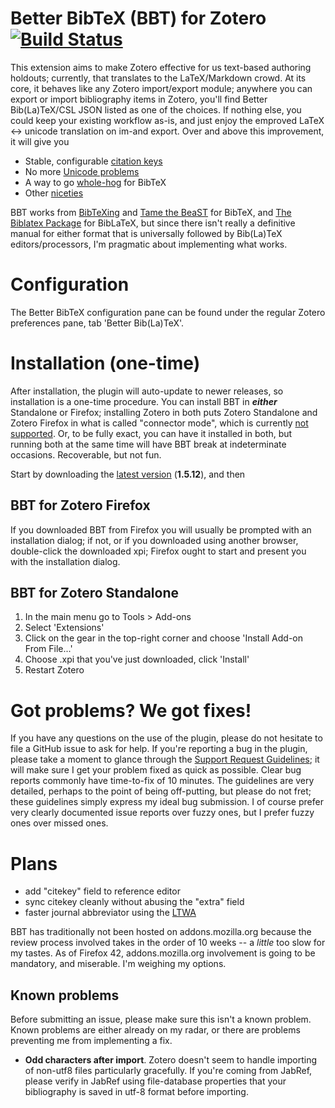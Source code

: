# Better BibTeX (BBT) for Zotero [![Build Status](https://travis-ci.org/ZotPlus/zotero-better-bibtex.svg?branch=master)](https://travis-ci.org/ZotPlus/zotero-better-bibtex)

This extension aims to make Zotero effective for us text-based authoring holdouts; currently, that translates to the
LaTeX/Markdown crowd. At its core, it behaves like any Zotero import/export module; anywhere you can export or import bibliography items in Zotero, you'll find Better Bib(La)TeX/CSL JSON
listed as one of the choices. If nothing else, you could keep your existing workflow as-is, and just enjoy the emproved
LaTeX &lt;-&gt; unicode translation on im-and export. Over and above this improvement, it will give you

* Stable, configurable [citation keys](https://zotplus.github.io/better-bibtex/citation-keys.html)
* No more [Unicode problems](https://zotplus.github.io/better-bibtex/unicode.html)
* A way to go [whole-hog](https://zotplus.github.io/better-bibtex/hardcore.html) for BibTeX
* Other [niceties](https://zotplus.github.io/better-bibtex/niceties.html)

BBT works from [BibTeXing](http://ctan.cs.uu.nl/biblio/bibtex/base/btxdoc.pdf) and [Tame the
BeaST](http://www.lsv.ens-cachan.fr/~markey/BibTeX/doc/ttb_en.pdf) for BibTeX, and
[The Biblatex Package](http://ctan.mirrorcatalogs.com/macros/latex/contrib/biblatex/doc/biblatex.pdf) for BibLaTeX, but
since there isn't really a definitive manual for either format that is universally followed by Bib(La)TeX
editors/processors, I'm pragmatic about implementing what works.

# Configuration

The Better BibTeX configuration pane can be found under the regular Zotero preferences pane, tab 'Better Bib(La)TeX'.

# Installation (one-time)

After installation, the plugin will auto-update to newer releases, so installation is a one-time procedure. You can
install BBT in ***either*** Standalone or Firefox; installing Zotero in both puts Zotero Standalone and Zotero Firefox in
what is called "connector mode", which is currently [not
supported](https://github.com/ZotPlus/zotero-better-bibtex/issues/143). Or, to be fully exact, you can have it installed
in both, but running both at the same time will have BBT break at indeterminate occasions. Recoverable, but not fun.

Start by downloading the [latest version](https://github.com/ZotPlus/zotero-better-bibtex/releases/download/1.5.12/zotero-better-bibtex-1.5.12.xpi) (**1.5.12**), and then

## BBT for Zotero Firefox

If you downloaded BBT from Firefox you will usually be prompted with an installation dialog; if not, or if you
downloaded using another browser, double-click the downloaded xpi; Firefox ought to start and present you with the installation dialog.

## BBT for Zotero Standalone

1. In the main menu go to Tools > Add-ons
2. Select 'Extensions'
3. Click on the gear in the top-right corner and choose 'Install Add-on From File...'
4. Choose .xpi that you've just downloaded, click 'Install'
5. Restart Zotero

# Got problems? We got fixes!

If you have any questions on the use of the plugin, please do not hesitate to file a GitHub issue to ask for help. If
you're reporting a bug in the plugin, please take a moment to glance through the [Support Request Guidelines](https://zotplus.github.io/support.html); it will
make sure I get your problem fixed as quick as possible. Clear bug reports commonly have time-to-fix of 10 minutes. The
guidelines are very detailed, perhaps to the point of being off-putting, but please do not fret; these guidelines
simply express my ideal bug submission. I of course prefer very clearly documented issue reports over fuzzy ones, but I
prefer fuzzy ones over missed ones.

# Plans

* add "citekey" field to reference editor
* sync citekey cleanly without abusing the "extra" field
* faster journal abbreviator using the [LTWA](http://www.issn.org/services/online-services/access-to-the-ltwa/)

BBT has traditionally not been hosted on addons.mozilla.org because the review process involved takes in the order of 10
weeks -- a *little* too slow for my tastes. As of Firefox 42, addons.mozilla.org involvement is going to be mandatory,
and miserable. I'm weighing my options.

## Known problems

Before submitting an issue, please make sure this isn't a known problem. Known problems are either already on my radar,
or there are problems preventing me from implementing a fix.

* **Odd characters after import**. Zotero doesn't seem to handle importing of non-utf8 files particularly gracefully. If
  you're coming from JabRef, please verify in JabRef using file-database properties that your bibliography is saved in
  utf-8 format before importing.

<script type="text/javascript">

  switch (window.location.hash.trim()) {
    case '#xpi':
      window.location = 'https://github.com/ZotPlus/zotero-better-bibtex/releases/download/1.5.12/zotero-better-bibtex-1.5.12.xpi';
      break;
    case '#debug':
      window.location = 'https://drive.google.com/a/iris-advies.com/folderview?id=0B8tW4NMPfEosfkFETUV0V2l0N3NHZHEyQk5SUm03TjZmS1RoVmlBTmdHclUtcTRzZ2VHclU&usp=drive_web#list';
      break;
  }

</script>
